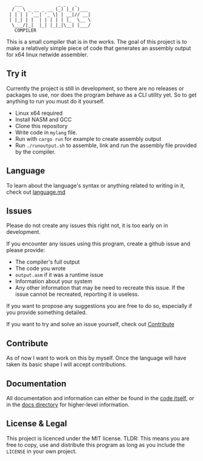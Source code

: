 ```
   ___             _ _   _     
  / _ \ _ __ _ __ (_) |_( )___ 
 | | | | '__| '_ \| | __|// __|
 | |_| | |  | | | | | |_  \__ \
  \___/|_|  |_| |_|_|\__| |___/
   COMPILER
```

This is a small compiler that is in the works. The goal of this project is to make a relatively simple piece of code that generates an assembly output for x64 linux netwide assembler.

## Try it

Currently the project is still in development, so there are no releases or packages to use, nor does the program behave as a CLI utility yet. So to get anything to run you must do it yourself.
- Linux x64 required
- Install NASM and GCC
- Clone this repository
- Write code in `mylang` file.
- Run with `cargo run` for example to create assembly output
- Run `./runoutput.sh` to assemble, link and run the assembly file provided by the compiler.

## Language

To learn about the language's syntax or anything related to writing in it, check out [language.md](docs/language.md)

## Issues

Please do not create any issues this right not, it is too early on in development.

If you encounter any issues using this program, create a github issue and please provide:
- The compiler's full output
- The code you wrote
- `output.asm` if it was a runtime issue
- Information about your system
- Any other information that may be need to recreate this issue. If the issue cannot be recreated, reporting it is useless.

If you want to propose any suggestions you are free to do so, especially if you provide something detailed.

If you want to try and solve an issue yourself, check out [Contribute](##contribute)

## Contribute

As of now I want to work on this by myself. Once the language will have taken its basic shape I will accept contributions.

## Documentation

All documentation and information can either be found in the [code itself](src/main.rs), or in the [docs directory](/docs/) for higher-level information.

## License & Legal

This project is licenced under the MIT license. TLDR: This means you are free to copy, use and distribute this program as long as you include the `LICENSE` in your own project.
